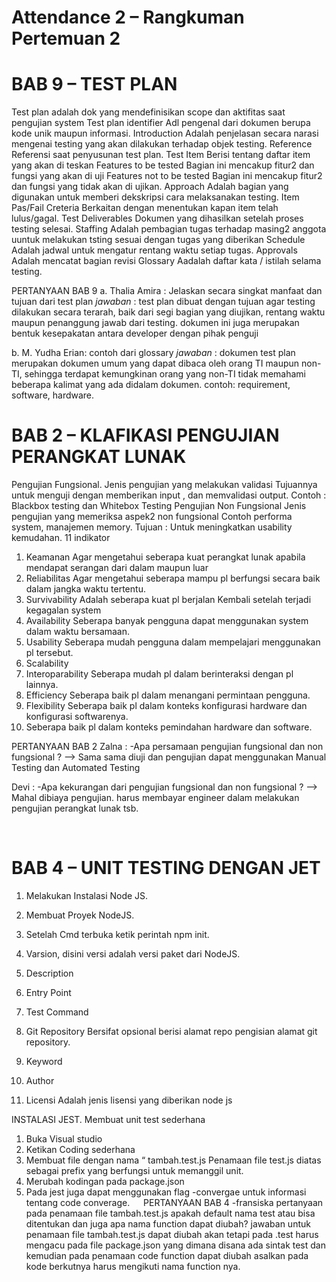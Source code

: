 # Attendance 2 – Rangkuman Pertemuan 2
# BAB 9 – TEST PLAN
Test plan adalah dok yang mendefinisikan scope dan aktifitas saat pengujian system
Test plan identifier
Adl pengenal dari dokumen berupa kode unik maupun informasi.
Introduction
Adalah penjelasan secara narasi mengenai testing yang akan dilakukan terhadap objek testing. 
Reference
Referensi saat penyusunan test plan.
Test Item
Berisi tentang daftar item yang akan di teskan
Features to be tested 
Bagian ini mencakup fitur2 dan fungsi yang akan di uji
Features not to be tested
Bagian ini mencakup fitur2 dan fungsi yang tidak akan di ujikan.
Approach
Adalah bagian yang digunakan untuk memberi dekskripsi cara melaksanakan testing.
Item Pas/Fail Creteria
Berkaitan dengan menentukan kapan item telah lulus/gagal.
Test Deliverables
Dokumen yang dihasilkan setelah proses testing selesai.
Staffing 
Adalah pembagian tugas terhadap masing2 anggota uuntuk melakukan tsting sesuai dengan tugas yang diberikan
Schedule
Adalah jadwal untuk mengatur rentang waktu setiap tugas.
Approvals
Adalah mencatat bagian revisi
Glossary
Aadalah daftar kata / istilah selama testing. 

PERTANYAAN BAB 9
a. Thalia Amira : 
Jelaskan secara singkat manfaat dan tujuan dari test plan
*jawaban* : test plan dibuat dengan tujuan agar testing dilakukan secara terarah,
baik dari segi bagian yang diujikan, rentang waktu maupun penanggung jawab dari testing. dokumen
ini juga merupakan bentuk kesepakatan antara developer dengan pihak penguji

b. M. Yudha Erian:
contoh dari glossary
*jawaban* : dokumen test plan merupakan dokumen umum yang dapat dibaca oleh orang TI maupun non-TI,
sehingga terdapat kemungkinan orang yang non-TI tidak memahami beberapa kalimat yang ada didalam dokumen. contoh:
requirement, software, hardware.
 
# BAB 2 – KLAFIKASI PENGUJIAN PERANGKAT LUNAK

Pengujian Fungsional.
Jenis pengujian yang melakukan validasi
Tujuannya untuk menguji dengan memberikan input , dan memvalidasi output.
Contoh : Blackbox testing dan Whitebox Testing
Pengujian Non Fungsional
Jenis pengujian yang memeriksa aspek2 non fungsional
Contoh performa system, manajemen memory.
Tujuan : Untuk meningkatkan usability kemudahan.
11 indikator
1.	Keamanan
Agar mengetahui seberapa kuat perangkat lunak apabila mendapat serangan dari dalam maupun luar
2.	Reliabilitas
Agar mengetahui seberapa mampu pl berfungsi secara baik dalam jangka waktu tertentu.
3.	Survivability
Adalah seberapa kuat pl berjalan Kembali setelah terjadi kegagalan system
4.	Availability
Seberapa banyak pengguna dapat menggunakan system dalam waktu bersamaan.
5.	Usability
Seberapa mudah pengguna dalam mempelajari menggunakan pl tersebut.
6.	Scalability
7.	Interoparability
Seberapa mudah pl dalam berinteraksi dengan pl lainnya.
8.	Efficiency
Seberapa baik pl dalam menangani permintaan pengguna.
9.	Flexibility
Seberapa baik pl dalam konteks konfigurasi hardware dan konfigurasi softwarenya.
10.	Seberapa baik pl dalam konteks pemindahan hardware dan software.

PERTANYAAN BAB 2
Zalna :
-Apa persamaan pengujian fungsional dan non fungsional ?
--> Sama sama diuji dan pengujian dapat menggunakan Manual Testing dan Automated Testing

Devi :
-Apa kekurangan dari pengujian fungsional dan non fungsional ?
--> Mahal dibiaya pengujian. harus membayar engineer dalam melakukan pengujian perangkat lunak tsb.

 
# BAB 4 – UNIT TESTING DENGAN JET
1.	Melakukan Instalasi Node JS.
2.	Membuat Proyek NodeJS.

1.	Setelah Cmd terbuka ketik perintah npm init.
2.	Varsion, disini versi adalah versi paket dari NodeJS.
3.	Description
4.	Entry Point
5.	Test Command
6.	Git Repository
Bersifat opsional berisi alamat repo pengisian alamat git repository.
7.	Keyword
8.	Author
9.	Licensi
Adalah jenis lisensi yang diberikan node js

INSTALASI JEST.
Membuat unit test sederhana
1.	Buka Visual studio
2.	Ketikan Coding sederhana
3.	Membuat file dengan nama “ tambah.test.js
Penamaan file test.js diatas sebagai prefix yang berfungsi untuk memanggil unit.
4.	Merubah kodingan pada package.json
5.	Pada jest juga dapat menggunakan flag -convergae untuk informasi tentang code converage.
 
PERTANYAAN BAB 4
-fransiska
pertanyaan
pada penamaan file tambah.test.js apakah default nama test atau bisa ditentukan dan juga apa nama function dapat diubah?
jawaban
untuk penamaan file tambah.test.js dapat diubah akan tetapi pada .test harus mengacu pada file package.json yang dimana disana ada sintak test
dan kemudian pada penamaan code function dapat diubah asalkan pada kode berkutnya harus mengikuti nama function nya.
